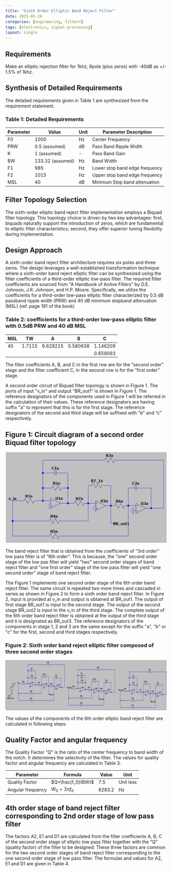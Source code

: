 ```yaml
---
title: "Sixth Order Elliptic Band Reject Filter"
date: 2025-05-28
categories: [engineering, filters]
tags: [electronics, signal-processing]
layout: single
---
```


## Requirements

Make an elliptic rejection filter for 1khz, 6pole (plus zeros) with -40dB as +/- 1.5% of 1khz.

## Synthesis of Detailed Requirements

The detailed requirements given in Table 1 are synthesized from the requirement statement.

### Table 1: Detailed Requirements

| Parameter | Value | Unit | Parameter Description |
|-----------|--------|------|----------------------|
| F0 | 1000 | Hz | Center Frequency |
| PRW | 0.5 (assumed) | dB | Pass Band Ripple Width |
| K | 1 (assumed) | - | Pass Band Gain |
| BW | 133.32 (assumed) | Hz | Band Width |
| F1 | 985 | Hz | Lower stop band edge frequency |
| F2 | 1015 | Hz | Upper stop band edge frequency |
| MSL | 40 | dB | Minimum Stop band attenuation |


## Filter Topology Selection

The sixth-order elliptic band reject filter implementation employs a Biquad filter topology. This topology choice is driven by two key advantages: first, biquads naturally support the introduction of zeros, which are fundamental to elliptic filter characteristics; second, they offer superior tuning flexibility during implementation.

## Design Approach
A sixth-order band reject filter architecture requires six poles and three zeros. The design leverages a well-established transformation technique where a sixth-order band reject elliptic filter can be synthesized using the filter coefficients of a third-order elliptic low-pass filter.
The required filter coefficients are sourced from "A Handbook of Active Filters" by D.E. Johnson, J.R. Johnson, and H.P. Moore. Specifically, we utilize the coefficients for a third-order low-pass elliptic filter characterized by 0.5 dB passband ripple width (PRW) and 40 dB minimum stopband attenuation (MSL) (ref. page 191 of the book)

### Table 2: coefficients for a third-order low-pass elliptic filter with 0.5dB PRW and 40 dB MSL

| MSL | TW     | A        | B        | C        |
| --- | ------ | -------- | -------- | -------- |
| 40  | 1.7115 | 9.629215 | 0.580638 | 1.146209 |
|     |        |          |          | 0.659093 |

The filter coefficients A, B, and C in the first row are for the “second order” stage and the filter coefficient C, in the second row is for the “first order” stage.

A second order circuit of Biquad filter topology is shown in Figure 1. The ports of input "v_in" and output "BR_out1" is shown in Figure 1. The reference designators of the components used in Figure 1 will be referred in the calculation of their values. These reference designators are having suffix "a" to represent that this is for the first stage. The reference designators of the second and third stage will be suffixed with "b" and “c” respectively. 

## Figure 1: Circuit diagram of a second order Biquad filter topology 
![2nd Order Elliptic Filter Circuit](/assets/images/2025-05-28-elliptic-filter/image1.png)

The band reject filter that is obtained from the coefficients of “3rd order” low pass filter is of “6th order”. This is because, the "one" second order stage of the low pas filter will yield "two" second order stages of band reject filter and "one first order” stage of the low pass filter will yield "one second order” stage of band reject filter.

The Figure 1 implements one second order stage of the 6th order band reject filter. The same circuit is repeated two more times and cascaded in series as shown in Figure 2 to form a sixth order band reject filter. In Figure 2, input is provided at v_in and output is obtained at BR_out1. The output of first stage BR_out1 is input to the second stage. The output of the second stage BR_out2 is input to the v_in of the third stage. The complete output of the 6th order band reject filter is obtained at the output of the third stage and it is designated as BR_out3. The reference designators of the components in stage 1, 2 and 3 are the same except for the suffix "a", "b" or "c" for the first, second and third stages respectively. 

### Figure 2: Sixth order band reject elliptic filter composed of three second order stages 

![6th Order Elliptic Filter Circuit](/assets/images/2025-05-28-elliptic-filter/image2.png)

The values of the components of the 6th order elliptic band reject filter are calculated in following steps: 

## Quality Factor and angular frequency 

The Quality Factor "Q" is the ratio of the center frequency to band width of the notch. It determines the selectivity of the filter. The values for quality factor and angular frequency are calculated in Table 3.

| Parameter         | Formula           | Value  | Unit      |
| ----------------- | ----------------- | ------ | --------- |
| Quality Factor    | $Q=\frac{f_0}{BW}$   | 7.5    | Unit less |
| Angular frequency | $W_0=2πf_0$ | 6283.2 | Hz        |

## 4th order stage of band reject filter corresponding to 2nd order stage of low pass filter 

The factors A2, E1 and D1 are calculated from the filter coefficients A, B, C of the second order stage of elliptic low pass filter together with the "Q" (quality factor) of the filter to be designed. These three factors are common for the two second order stages of band reject filter corresponding to the one second order stage of low pass filter. The formulas and values for A2, E1 and D1 are given in Table 4.



<!-- ## Mathematical Analysis -1 

The resistance values can be calculated using:

$$R_1 = \frac{1}{K\beta\omega_0C_1}$$

$$R_2 = KR_1$$

$$R_3 = \frac{1}{\sqrt{\gamma\omega_0C_1}}$$

Where:
- $\omega_0$ is the center frequency in rad/s
- $K$ is the pass band gain
- $\beta$ and $\gamma$ are filter coefficients

The transfer function for this sixth-order elliptic filter is:

$$H(s) = \frac{N(s)}{D(s)}$$

This filter provides excellent stopband attenuation with minimal passband ripple. -->